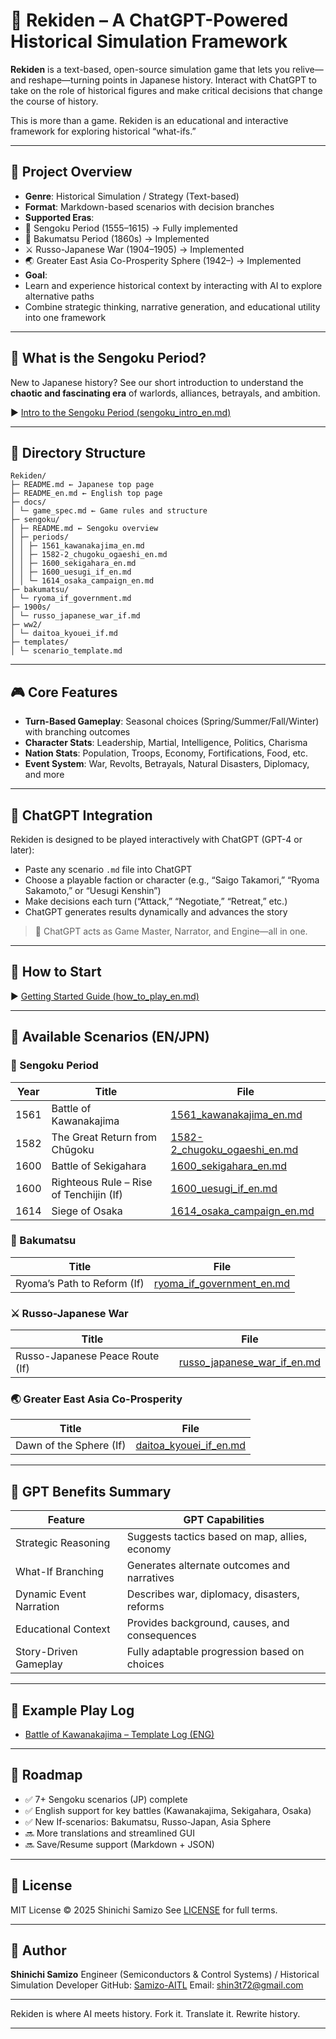 # 🏯 Rekiden – A ChatGPT-Powered Historical Simulation Framework

**Rekiden** is a text-based, open-source simulation game that lets you relive—and reshape—turning points in Japanese history.
Interact with ChatGPT to take on the role of historical figures and make critical decisions that change the course of history.

This is more than a game. Rekiden is an educational and interactive framework for exploring historical “what-ifs.”

---

## 🎯 Project Overview

- **Genre**: Historical Simulation / Strategy (Text-based)
- **Format**: Markdown-based scenarios with decision branches
- **Supported Eras**:
- 🏯 Sengoku Period (1555–1615) → Fully implemented
- 🎌 Bakumatsu Period (1860s) → Implemented
- ⚔️ Russo-Japanese War (1904–1905) → Implemented
- 🌏 Greater East Asia Co-Prosperity Sphere (1942–) → Implemented
- **Goal**:
- Learn and experience historical context by interacting with AI to explore alternative paths
- Combine strategic thinking, narrative generation, and educational utility into one framework

---

## 🏯 What is the Sengoku Period?

New to Japanese history?
See our short introduction to understand the **chaotic and fascinating era** of warlords, alliances, betrayals, and ambition.

▶︎ [Intro to the Sengoku Period (sengoku_intro_en.md)](./docs/sengoku_intro_en.md)

---

## 📂 Directory Structure

```
Rekiden/
├─ README.md ← Japanese top page
├─ README_en.md ← English top page
├─ docs/
│ └─ game_spec.md ← Game rules and structure
├─ sengoku/
│ ├─ README.md ← Sengoku overview
│ ├─ periods/
│ │ ├─ 1561_kawanakajima_en.md
│ │ ├─ 1582-2_chugoku_ogaeshi_en.md
│ │ ├─ 1600_sekigahara_en.md
│ │ ├─ 1600_uesugi_if_en.md
│ │ └─ 1614_osaka_campaign_en.md
├─ bakumatsu/
│ └─ ryoma_if_government.md
├─ 1900s/
│ └─ russo_japanese_war_if.md
├─ ww2/
│ └─ daitoa_kyouei_if.md
├─ templates/
│ └─ scenario_template.md
```

---

## 🎮 Core Features

- **Turn-Based Gameplay**: Seasonal choices (Spring/Summer/Fall/Winter) with branching outcomes
- **Character Stats**: Leadership, Martial, Intelligence, Politics, Charisma
- **Nation Stats**: Population, Troops, Economy, Fortifications, Food, etc.
- **Event System**: War, Revolts, Betrayals, Natural Disasters, Diplomacy, and more

---

## 🤖 ChatGPT Integration

Rekiden is designed to be played interactively with ChatGPT (GPT-4 or later):

- Paste any scenario `.md` file into ChatGPT
- Choose a playable faction or character (e.g., “Saigo Takamori,” “Ryoma Sakamoto,” or “Uesugi Kenshin”)
- Make decisions each turn (“Attack,” “Negotiate,” “Retreat,” etc.)
- ChatGPT generates results dynamically and advances the story

> 🧠 ChatGPT acts as Game Master, Narrator, and Engine—all in one.

---

## 📘 How to Start

▶︎ [Getting Started Guide (how_to_play_en.md)](./docs/how_to_play_en.md)

---

## 📜 Available Scenarios (EN/JPN)

### 🏯 Sengoku Period
| Year | Title | File |
|--------|------------------------------------------|--------------------------------------------------------|
| 1561 | Battle of Kawanakajima | [1561_kawanakajima_en.md](./sengoku/periods/1561_kawanakajima_en.md) |
| 1582 | The Great Return from Chūgoku | [1582-2_chugoku_ogaeshi_en.md](./sengoku/periods/1582-2_chugoku_ogaeshi_en.md) |
| 1600 | Battle of Sekigahara | [1600_sekigahara_en.md](./sengoku/periods/1600_sekigahara_en.md) |
| 1600 | Righteous Rule – Rise of Tenchijin (If) | [1600_uesugi_if_en.md](./sengoku/periods/1600_uesugi_if_en.md) |
| 1614 | Siege of Osaka | [1614_osaka_campaign_en.md](./sengoku/periods/1614_osaka_campaign_en.md) |

### 🎌 Bakumatsu
| Title | File |
|------------------|--------------------------------------------------------|
| Ryoma’s Path to Reform (If) | [ryoma_if_government_en.md](./bakumatsu/ryoma_if_government_en.md) |

### ⚔️ Russo-Japanese War
| Title | File |
|------------------|--------------------------------------------------------|
| Russo-Japanese Peace Route (If) | [russo_japanese_war_if_en.md](./1900s) |

### 🌏 Greater East Asia Co-Prosperity
| Title | File |
|------------------|--------------------------------------------------------|
| Dawn of the Sphere (If) | [daitoa_kyouei_if_en.md](./ww2) |

---

## 🧠 GPT Benefits Summary

| Feature | GPT Capabilities |
|------------------------|----------------------------------------------------|
| Strategic Reasoning | Suggests tactics based on map, allies, economy |
| What-If Branching | Generates alternate outcomes and narratives |
| Dynamic Event Narration| Describes war, diplomacy, disasters, reforms |
| Educational Context | Provides background, causes, and consequences |
| Story-Driven Gameplay | Fully adaptable progression based on choices |

---

## 🧪 Example Play Log

- [Battle of Kawanakajima – Template Log (ENG)](templates/1561_kawanakajima_template_en.md)

---

## 🚀 Roadmap

- ✅ 7+ Sengoku scenarios (JP) complete
- ✅ English support for key battles (Kawanakajima, Sekigahara, Osaka)
- ✅ New If-scenarios: Bakumatsu, Russo-Japan, Asia Sphere
- 🔜 More translations and streamlined GUI
- 🔜 Save/Resume support (Markdown + JSON)

---

## 📜 License

MIT License © 2025 Shinichi Samizo
See [LICENSE](./LICENSE) for full terms.

---

## 👤 Author

**Shinichi Samizo**
Engineer (Semiconductors & Control Systems) / Historical Simulation Developer
GitHub: [Samizo-AITL](https://github.com/Samizo-AITL)
Email: [shin3t72@gmail.com](mailto:shin3t72@gmail.com)

---

Rekiden is where AI meets history.
Fork it. Translate it. Rewrite history.

---
